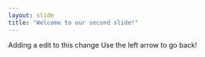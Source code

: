 ```yaml
---
layout: slide
title: "Welcome to our second slide!"
---
```

Adding a edit to this change 
Use the left arrow to go back!
